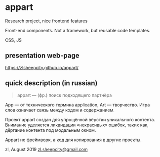 # appart

Research project, nice frontend features

Front-end components.
Not a framework, but
reusable code templates.

CSS, JS


## presentation web-page

https://zlsheepcity.github.io/appart/


## quick description (in russian)

> appart — (фр.) поиск подходящего партнёра

App — от технического термина application, Art — творчество. Игра слов означает связь между кодом и содержанием.

Проект appart создан для упрощённой вёрстки уникального контента. Внимание уделяется ликвидации «некрасивых» ошибок, таких как, дёргание контента под модальным окном.

Appart не фреймворк, а код для копирования в другие проекты.

zl, August 2019
zl.sheepcity@gmail.com
